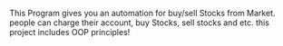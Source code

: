 This Program gives you an automation for buy/sell Stocks from Market. people can charge their account, buy Stocks, sell stocks and etc.
this project includes OOP principles!
